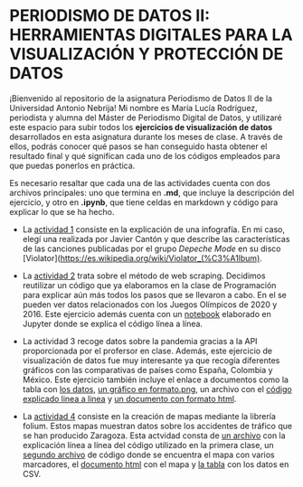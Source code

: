 # PERIODISMO DE DATOS II: HERRAMIENTAS DIGITALES PARA LA VISUALIZACIÓN Y PROTECCIÓN DE DATOS
¡Bienvenido al repositorio de la asignatura Periodismo de Datos II de la Universidad Antonio Nebrija! Mi nombre es María Lucía Rodríguez, periodista y alumna del Máster de Periodismo Digital de Datos, y utilizaré este espacio para subir todos los **ejercicios de visualización de datos** desarrollados en esta asignatura durante los meses de clase. A través de ellos, podrás conocer qué pasos se han conseguido hasta obtener el resultado final y qué significan cada uno de los códigos empleados para que puedas ponerlos en práctica.

Es necesario resaltar que cada una de las actividades cuenta con dos archivos principales: uno que termina en **.md**, que incluye la descripción del ejercicio, y otro en **.ipynb**, que tiene celdas en markdown y código para explicar lo que se ha hecho.

- La [actividad 1](https://github.com/nebrijas/periodismodedatos-marialucia11/blob/main/ad1.md) consiste en la explicación de una infografía. En mi caso, elegí una realizada por Javier Cantón y que describe las características de las canciones publicadas por el grupo *Depeche Mode* en su disco [Violator](https://es.wikipedia.org/wiki/Violator_(%C3%A1lbum).

- La [actividad 2](https://github.com/nebrijas/periodismodedatos-marialucia11/blob/main/ad2.md) trata sobre el método de web scraping. Decidimos reutilizar un código que ya elaboramos en la clase de Programación para explicar aún más todos los pasos que se llevaron a cabo. En el se pueden ver datos relacionados con los Juegos Olímpicos de 2020 y 2016. Este ejercicio además cuenta con un [notebook](https://github.com/nebrijas/periodismodedatos-marialucia11/blob/main/scraping.ipynb) elaborado en Jupyter donde se explica el código línea a línea.

- La actividad 3 recoge datos sobre la pandemia gracias a la API proporcionada por el profersor en clase. Además, este ejercicio de visualización de datos fue muy interesante ya que recogía diferentes gráficos con las comparativas de países como España, Colombia y México. Este ejercicio también incluye el enlace a documentos como la tabla con [los datos](https://github.com/nebrijas/periodismodedatos-marialucia11/blob/main/api-covid19-pandas-plot.csv), [un gráfico en formato.png](https://github.com/nebrijas/periodismodedatos-marialucia11/blob/main/api-covid19-pandas-plot.png), un archivo con el [código explicado linea a linea](https://github.com/nebrijas/periodismodedatos-marialucia11/blob/main/api-covid19-pandas-plot.ipynb) y [un documento con formato html](https://github.com/nebrijas/periodismodedatos-marialucia11/blob/main/api-covid19-pandas-plot.html).

- La [actividad 4](https://github.com/nebrijas/periodismodedatos-marialucia11/blob/main/ad4.md) consiste en la creación de mapas mediante la librería folium. Estos mapas muestran datos sobre los accidentes de tráfico que se han producido Zaragoza. Esta actvidad consta de [un archivo](https://github.com/nebrijas/periodismodedatos-marialucia11/blob/main/api-pandas-folium.ipynb) con la explicación línea a línea del código utilizado en la primera clase, un [segundo archivo](https://github.com/nebrijas/periodismodedatos-marialucia11/blob/main/api-pandas-folium-2.ipynb) de código donde se encuentra el mapa con varios marcadores, el [documento html](https://github.com/nebrijas/periodismodedatos-marialucia11/blob/main/api-pandas-folium-mapa.html) con el mapa y [la tabla](https://github.com/nebrijas/periodismodedatos-marialucia11/blob/main/api-pandas-folium.csv) con los datos en CSV. 
